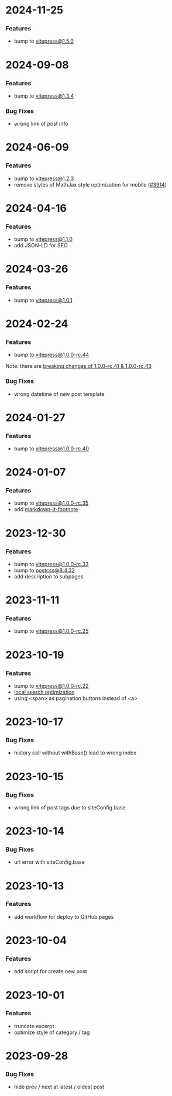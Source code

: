# 2024-11-25

### Features
- bump to vitepress@1.5.0

# 2024-09-08

### Features
- bump to vitepress@1.3.4

### Bug Fixes
- wrong link of post info

# 2024-06-09

### Features
- bump to vitepress@1.2.3
- remove styles of MathJax style optimization for mobile ([#3914](https://github.com/vuejs/vitepress/issues/3914#issuecomment-2138527325))

# 2024-04-16

### Features
- bump to vitepress@1.1.0
- add JSON-LD for SEO

# 2024-03-26

### Features
- bump to vitepress@1.0.1

# 2024-02-24

### Features
- bump to vitepress@1.0.0-rc.44

Note: there are [breaking changes of 1.0.0-rc.41 & 1.0.0-rc.43](https://github.com/vuejs/vitepress/blob/main/CHANGELOG.md)

### Bug Fixes
- wrong datetime of new post template

# 2024-01-27

### Features
- bump to vitepress@1.0.0-rc.40

# 2024-01-07

### Features
- bump to vitepress@1.0.0-rc.35
- add [markdown-it-footnote](https://github.com/markdown-it/markdown-it-footnote)

# 2023-12-30

### Features
- bump to vitepress@1.0.0-rc.33
- bump to postcss@8.4.32
- add description to subpages

# 2023-11-11

### Features
- bump to vitepress@1.0.0-rc.25

# 2023-10-19

### Features
- bump to vitepress@1.0.0-rc.22
- [local search optimization](https://github.com/vuejs/vitepress/pull/2770#issuecomment-1685380396)
- using \<span\> as pagination buttons instead of \<a\>

# 2023-10-17

### Bug Fixes
- history call without withBase() lead to wrong index

# 2023-10-15

### Bug Fixes
- wrong link of post tags due to siteConfig.base

# 2023-10-14

### Bug Fixes
- url error with siteConfig.base

# 2023-10-13

### Features
- add workflow for deploy to GitHub pages

# 2023-10-04

### Features
- add script for create new post

# 2023-10-01

### Features
- truncate excerpt
- optimize style of category / tag

# 2023-09-28

### Bug Fixes
- hide prev / next at latest / oldest post